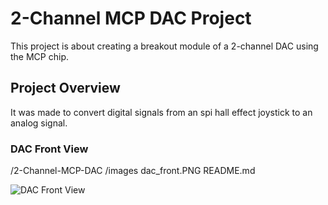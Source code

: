 # 2-Channel MCP DAC Project

This project is about creating a breakout module of a 2-channel DAC using the MCP chip.

## Project Overview

It was made to convert digital signals from an spi hall effect joystick to an analog signal.

### DAC Front View
/2-Channel-MCP-DAC
    /images
        dac_front.PNG
README.md

![DAC Front View](/2-Channel-MCP-DAC/images/dac_front.PNG "DAC Front View")

